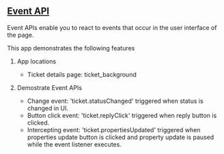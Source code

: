 ## [Event API](https://developers.freshdesk.com/v2/docs/events-api/)

Event APIs enable you to react to events that occur in the user interface of the page.

This app demonstrates the following features

1. App locations 
    - Ticket details page: ticket_background

2. Demostrate Event APIs
    - Change event: 'ticket.statusChanged' triggered when status is changed in UI. 
    - Button click event: 'ticket.replyClick' triggered when reply button is clicked. 
    - Intercepting event: 'ticket.propertiesUpdated' triggered when properties update button is clicked and property update is paused while the event listener executes.